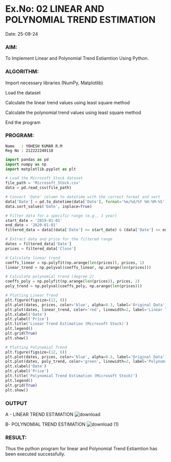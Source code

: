 # Ex.No: 02 LINEAR AND POLYNOMIAL TREND ESTIMATION
Date: 25-08-24
### AIM:
To Implement Linear and Polynomial Trend Estiamtion Using Python.

### ALGORITHM:
Import necessary libraries (NumPy, Matplotlib)

Load the dataset

Calculate the linear trend values using least square method

Calculate the polynomial trend values using least square method

End the program
### PROGRAM:
```
Name   : YOHESH KUMAR R.M
Reg No : 212222240118
```
```py
import pandas as pd
import numpy as np
import matplotlib.pyplot as plt

# Load the Microsoft Stock dataset
file_path = 'Microsoft_Stock.csv'
data = pd.read_csv(file_path)

# Convert 'Date' column to datetime with the correct format and sort
data['Date'] = pd.to_datetime(data['Date'], format='%m/%d/%Y %H:%M:%S')
data.sort_values('Date', inplace=True)

# Filter data for a specific range (e.g., 1 year)
start_date = '2019-01-01'
end_date = '2020-01-01'
filtered_data = data[(data['Date'] >= start_date) & (data['Date'] <= end_date)]

# Extract date and price for the filtered range
dates = filtered_data['Date']
prices = filtered_data['Close']

# Calculate linear trend
coeffs_linear = np.polyfit(np.arange(len(prices)), prices, 1)
linear_trend = np.polyval(coeffs_linear, np.arange(len(prices)))

# Calculate polynomial trend (degree 2)
coeffs_poly = np.polyfit(np.arange(len(prices)), prices, 2)
poly_trend = np.polyval(coeffs_poly, np.arange(len(prices)))

# Plotting Linear Trend
plt.figure(figsize=(12, 6))
plt.plot(dates, prices, color='blue', alpha=0.3, label='Original Data')  # Use transparency
plt.plot(dates, linear_trend, color='red', linewidth=2, label='Linear Trend')
plt.xlabel('Date')
plt.ylabel('Price')
plt.title('Linear Trend Estimation (Microsoft Stock)')
plt.legend()
plt.grid(True)
plt.show()

# Plotting Polynomial Trend
plt.figure(figsize=(12, 6))
plt.plot(dates, prices, color='blue', alpha=0.3, label='Original Data')  # Use transparency
plt.plot(dates, poly_trend, color='green', linewidth=2, label='Polynomial Trend (Degree 2)')
plt.xlabel('Date')
plt.ylabel('Price')
plt.title('Polynomial Trend Estimation (Microsoft Stock)')
plt.legend()
plt.grid(True)
plt.show()


```

### OUTPUT
A - LINEAR TREND ESTIMATION
![download](https://github.com/user-attachments/assets/71e37e1e-4a42-4795-974b-05f3f336cf64)


B- POLYNOMIAL TREND ESTIMATION
![download (1)](https://github.com/user-attachments/assets/0faf94f4-4512-4ca7-b86a-6a78c4c20c1b)


### RESULT:
Thus the python program for linear and Polynomial Trend Estiamtion has been executed successfully.
